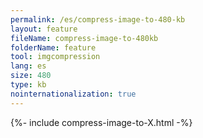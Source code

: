 ```yaml
---
permalink: /es/compress-image-to-480-kb
layout: feature
fileName: compress-image-to-480kb
folderName: feature
tool: imgcompression
lang: es
size: 480
type: kb
nointernationalization: true
---
```

{%- include compress-image-to-X.html -%}
      